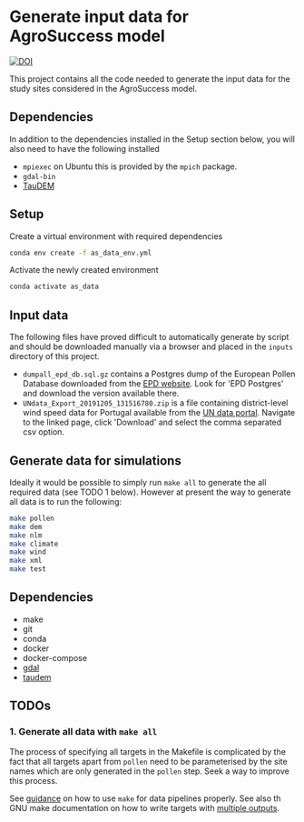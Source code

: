 # Generate input data for AgroSuccess model

[![DOI](https://zenodo.org/badge/351933244.svg)](https://zenodo.org/badge/latestdoi/351933244)

This project contains all the code needed to generate the input data for the
study sites considered in the AgroSuccess model.

## Dependencies

In addition to the dependencies installed in the Setup section below, you will
also need to have the following installed

- `mpiexec` on Ubuntu this is provided by the `mpich` package.
- `gdal-bin`
- [TauDEM](https://hydrology.usu.edu/taudem/taudem5/index.html)

## Setup

Create a virtual environment with required dependencies
```bash
conda env create -f as_data_env.yml
```

Activate the newly created environment

```bash
conda activate as_data
```

## Input data

The following files have proved difficult to automatically generate by script
and should be downloaded manually via a browser and placed in the `inputs`
directory of this project.

- `dumpall_epd_db.sql.gz` contains a Postgres dump of the European Pollen Database
  downloaded from the [EPD website][epd-website-downloads]. Look for 'EPD Postgres'
  and download the version available there.
- `UNdata_Export_20191205_131516780.zip` is a file containing district-level
   wind speed data for Portugal available from the
   [UN data portal][UN-portugal-wind]. Navigate to the linked page, click
   'Download' and select the comma separated csv option.

[epd-website-downloads]: http://europeanpollendatabase.net/data/downloads/
[UN-portugal-wind]: http://data.un.org/Data.aspx?d=CLINO&f=ElementCode%3a16%3bCountryCode%3aPO&c=2,5,6,7,10,15,18,19,20,22,24,26,28,30,32,34,36,38,40,42,44,46&s=CountryName:asc,WmoStationNumber:asc,StatisticCode:asc&v=1

## Generate data for simulations

Ideally it would be possible to simply run `make all` to generate the all
required data (see TODO 1 below). However at present the way to generate all
data is to run the following:

```bash
make pollen
make dem
make nlm
make climate
make wind
make xml
make test
```

## Dependencies

- make
- git
- conda
- docker
- docker-compose
- [gdal](https://gdal.org/)
- [taudem](http://hydrology.usu.edu/taudem/taudem5/index.html)

## TODOs

### 1. Generate all data with `make all`

The process of specifying all targets in the Makefile is complicated by the
fact that all targets apart from `pollen` need to be parameterised by the site
names which are only generated in the `pollen` step. Seek a way to improve this
process.

See [guidance][make-pipeline] on how to use `make` for data pipelines properly.
See also th GNU make documentation on how to write targets with
[multiple outputs][make-multi-targets].

[make-multi-targets]: https://www.gnu.org/software/make/manual/html_node/Multiple-Targets.html
[make-pipeline]: https://byronjsmith.com/make-bml/
